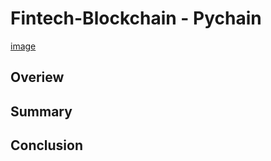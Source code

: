 # Fintech-Blockchain - Pychain

[image](https://blogs.iadb.org/caribbean-dev-trends/wp-content/uploads/sites/34/2017/12/Blockchain1.jpg)
## Overiew 
## Summary
## Conclusion
